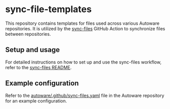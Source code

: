 # sync-file-templates

This repository contains templates for files used across various Autoware repositories. It is utilized by the [sync-files](https://github.com/autowarefoundation/autoware-github-actions/tree/main/sync-files) GitHub Action to synchronize files between repositories.

## Setup and usage

For detailed instructions on how to set up and use the sync-files workflow, refer to the [sync-files README](https://github.com/autowarefoundation/autoware-github-actions/tree/main/sync-files#readme).

## Example configuration

Refer to the [autoware/.github/sync-files.yaml](https://github.com/autowarefoundation/autoware/blob/main/.github/sync-files.yaml) file in the Autoware repository for an example configuration.

